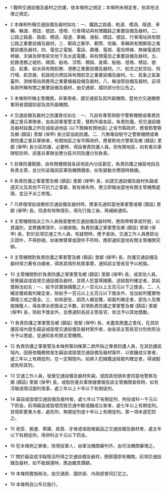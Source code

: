 * 1 戰時交通設備及器材之防護，依本條例之規定；本條例未規定者，依其他法律之規定。

* 2 本條例所稱交通設備及器材如左：一、鐵路之路基、軌道、橋涵、隧道、車輛、輪渡、標誌、號誌、燈塔、行車場站與有關鐵路之重要設備及器材。二、公路之路基、路面、橋涵、隧道、車輛、渡船、標誌、號誌、行車場站與有關公路之重要設備及器材。三、郵政之郵亭、郵筒、信箱、車輛與有關郵政之重要設備及器材。四、電信之電報、電話、廣播、電視、電信桿線、無線電遙控桿線、天線及桿塔架空地下及水底電纜，與有關電信之重要設備及器材。五、航務港務之堤防、碼頭、船塢、浮筒、橋樑、倉庫、船舶、燈塔、標誌、號誌、起重、給水與有關航務、港務之重要設備及器材。六、航空之航空站、飛行場、航空器、航路燈光標誌與有關航空之重要設備及器材。七、氣象之氣象臺所、測候場站與應用之重要儀器設備及器材。八、輪油管設備及器材。前項各款所稱有關之重要設備及器材，由交通部、國防部分別公告之。

* 3 本條例所稱主管機關，非軍用者，謂交通部及其所屬機關，暨地方交通機關軍用者謂國防部及其所屬機關。

* 4 交通設備及器材之防護責任如左：一、凡設有專管與駐守警察機關或專責防護之憲兵軍隊者，由各該軍憲警主管，督飭所屬各區，負責防護。但交通設備及器材設置之所在或經過地區 (以下簡稱有關地區) 之省市縣政府，應督飭警察及鄉 (鎮區) 里鄰 (保甲) 長分區協助防護。二、凡無專設駐守之警察機關或專責防護之憲兵軍隊者，有關地區之省市縣政府，應督飭地方警察及鄉 (鎮區) 里鄰 (保甲) 長分區防護，必要時，得設專責防護人員。但有關地區，如有憲兵軍隊駐防時，該憲兵軍隊並應分區共同防護分別負責。

* 5 前條防護範圍，由有關機關就各該地區內分區劃定，負責防護之線路地段及負責主管，並分別呈報該區軍政機關備查，如有變動亦應隨時報備。

* 6 負責防護之軍憲警及鄉 (鎮區) 里鄰 (保甲) 長，如遇交通設備及器材失竊或遇天災及其他不可抗力之事變，致有損失時，應立即報由當地有關主管機關處理，並迅予派工修復。

* 7 凡修復增設或撤除交通設備及器材時，應事先通知當地軍憲警或鄉 (鎮區) 里鄰 (保甲) 長。但遇有特殊情形，得先行施工後，再補辦通知。

* 8 主管機關指派工作人員檢查整修交通設備及器材時，應佩帶臂章或符號，以資識別，並應攜帶證件，以備查驗。負責防護之軍憲警及鄉 (鎮區) 里鄰 (保甲) 長，對於前項交通工作人員，有疑問時，應予查詢，交通工作人員應即出示證件，不得拒絕，如查無臂章或證件不符時，應即通知當地有關主管機關究辦。

* 9 主管機關對負責防護之軍憲警及鄉 (鎮區) 里鄰 (保甲) 長，防護交通設備及器材得力著有功績者，得將其情形核敘事實，通知該主管長官予以核獎。

* 10 主管機關對於負責防護之軍憲警及鄉 (鎮區) 里鄰 (保甲) 長，或其他人員，發覺竊盜或毀壞交通設備及器材，並將人犯當場捕獲，送經裁判確定者，其給獎辦法如左：一、給予該實施捕獲之人一百元以上五百元以下之獎金。二、人贓並獲經裁判確定者，除給予一百元以上五百元以下獎金外，並加給所獲實物價值三成之獎金。三、如係密告，因而人贓並獲，經裁判確定者，密告人及實施捕獲人，得各領全部獎金之半數。前項負責防護之軍憲警及鄉 (鎮區) 里鄰 (保甲) 長，除給予獎金外，並應通知各該主管長官，依法予以其他獎勵。

* 11 負責防護之軍憲警及鄉 (鎮區) 里鄰 (保甲) 長，未盡其應盡之責任，在其防護區域內發生竊盜或毀壞交通設備及器材案件者，由各該主管長官分別依照法令予以懲處，並通知各有關主管機關。

* 12 負責防護之軍憲警及本條例第四條第二款所指之專責防護人員，在其防護區域內，因廢弛職務致發生竊盜或毀壞交通設備及器材案件，以致釀成災害者，處三年以上有期徒刑，在一定期間內，如將入犯緝獲送經裁判確定者，得減輕或免除其刑。

* 13 交通工作人員，發覺交通設備及器材失竊，或因其他損失會同當地警察及鄉 (鎮區) 里鄰 (保甲) 長，或駐防憲兵軍隊據實報告該主管機關查核時，如有浮報或隱沒圖利情事，處三年以上十年以下有期徒刑。

* 14 竊盜或毀壞交通設備及器材者，處七年以下有期徒刑、拘役或科一千元以下罰金。前項竊盜或毀壞而致交通中斷或釀成災害者，處七年以上有期徒刑。其情節更重大者，處死刑、無期徒刑或十年以上有期徒刑。第一項未遂犯罰之。

* 15 收受、搬運、寄藏、故買、牙保或熔毀被竊盜之交通設備及器材者，處五年以下有期徒刑，得併科五千元以下罰金。

* 16 犯本條例之罪者，除現役軍人，由軍法機關審判外，由司法機關審理之。

* 17 關於竊盜或浮報隱沒所得之交通設備及器材，應歸還原有機關。前項交通設備及器材，如不能歸還時，應追繳其價額。

* 18 本條例實施辦法，由交通部、國防部、內政部會同訂定之。

* 19 本條例自公布日施行。

